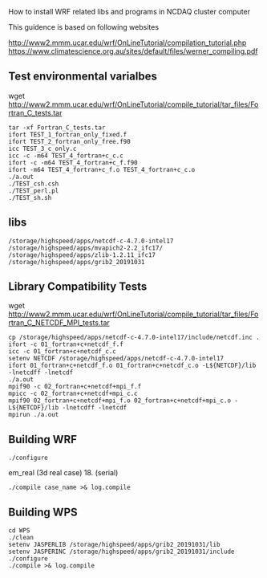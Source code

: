 How to install WRF related libs and programs in NCDAQ cluster computer

This guidence is based on following websites

http://www2.mmm.ucar.edu/wrf/OnLineTutorial/compilation_tutorial.php
https://www.climatescience.org.au/sites/default/files/werner_compiling.pdf
## Test environmental varialbes
wget http://www2.mmm.ucar.edu/wrf/OnLineTutorial/compile_tutorial/tar_files/Fortran_C_tests.tar

```
tar -xf Fortran_C_tests.tar
ifort TEST_1_fortran_only_fixed.f
ifort TEST_2_fortran_only_free.f90
icc TEST_3_c_only.c
icc -c -m64 TEST_4_fortran+c_c.c
ifort -c -m64 TEST_4_fortran+c_f.f90
ifort -m64 TEST_4_fortran+c_f.o TEST_4_fortran+c_c.o
./a.out
./TEST_csh.csh
./TEST_perl.pl
./TEST_sh.sh
```

## libs
```
/storage/highspeed/apps/netcdf-c-4.7.0-intel17
/storage/highspeed/apps/mvapich2-2.2_ifc17/
/storage/highspeed/apps/zlib-1.2.11_ifc17
/storage/highspeed/apps/grib2_20191031
```

## Library Compatibility Tests
wget http://www2.mmm.ucar.edu/wrf/OnLineTutorial/compile_tutorial/tar_files/Fortran_C_NETCDF_MPI_tests.tar
```
cp /storage/highspeed/apps/netcdf-c-4.7.0-intel17/include/netcdf.inc .
ifort -c 01_fortran+c+netcdf_f.f
icc -c 01_fortran+c+netcdf_c.c
setenv NETCDF /storage/highspeed/apps/netcdf-c-4.7.0-intel17
ifort 01_fortran+c+netcdf_f.o 01_fortran+c+netcdf_c.o -L${NETCDF}/lib -lnetcdff -lnetcdf
./a.out
mpif90 -c 02_fortran+c+netcdf+mpi_f.f
mpicc -c 02_fortran+c+netcdf+mpi_c.c
mpif90 02_fortran+c+netcdf+mpi_f.o 02_fortran+c+netcdf+mpi_c.o -L${NETCDF}/lib -lnetcdff -lnetcdf
mpirun ./a.out
```

## Building WRF
```
./configure
```
em_real (3d real case)
18. (serial)
```
./compile case_name >& log.compile
```
## Building WPS
```
cd WPS
./clean
setenv JASPERLIB /storage/highspeed/apps/grib2_20191031/lib
setenv JASPERINC /storage/highspeed/apps/grib2_20191031/include
./configure
./compile >& log.compile
```
